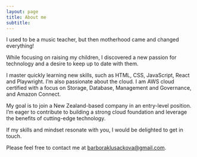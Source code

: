 ```yaml
---
layout: page
title: About me
subtitle:
---
```


I used to be a music teacher, but then motherhood came and changed everything!

While focusing on raising my children, I discovered a new passion for technology and a desire to keep up to date with them.

I master quickly learning new skills, such as HTML, CSS, JavaScript, React and Playwright. I’m also passionate about the cloud. I am AWS cloud certified with a focus on Storage, Database, Management and Governance, and Amazon Connect.

My goal is to join a New Zealand-based company in an entry-level position. I’m eager to contribute to building a strong cloud foundation and leverage the benefits of cutting-edge technology.

If my skills and mindset resonate with you, I would be delighted to get in touch.

Please feel free to contact me at barboraklusackova@gmail.com.
